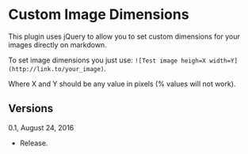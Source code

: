 Custom Image Dimensions
==========

This plugin uses jQuery to allow you to set custom dimensions for your images directly on markdown.

To set image dimensions you just use: `![Test image heigh=X width=Y](http://link.to/your_image)`.

Where X and Y should be any value in pixels (% values will not work).

Versions
--------

0.1, August 24, 2016
- Release.
